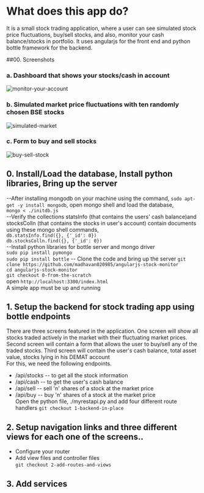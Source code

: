 # What does this app do?
It is a small stock trading application, where a user can see simulated stock price fluctuations, buy/sell stocks, and also, monitor your cash balance/stocks in portfolio. It uses angularjs for the front end and python bottle framework for the backend.

##00. Screenshots
### a. Dashboard that shows your stocks/cash in account
![monitor-your-account](https://cloud.githubusercontent.com/assets/4812767/22501312/46915fe6-e88e-11e6-9367-38a66a3f80b0.png)

### b. Simulated market price fluctuations with ten randomly chosen BSE stocks
![simulated-market](https://cloud.githubusercontent.com/assets/4812767/22501285/2d6f563a-e88e-11e6-939d-e0fc94098a42.png)

### c. Form to buy and sell stocks
![buy-sell-stock](https://cloud.githubusercontent.com/assets/4812767/22501317/4ebb6432-e88e-11e6-84bb-884f740e4d90.png)

## 0. Install/Load the database, Install python libraries, Bring up the server  
--After installing mongodb on your machine using the command, `sudo apt-get -y install mongodb`, open mongo shell and load the database,  
`mongo < ./initdb.js`  
--Verify the collections statsInfo (that contains the users' cash balance)and stocksColln (that contains the stocks in user's account) contain documents using these mongo shell commands,  
`db.statsInfo.find({}, {'_id': 0})`  
`db.stocksColln.find({}, {'_id': 0})`  
--Install python libraries for bottle server and mongo driver  
`sudo pip install pymongo`  
`sudo pip install bottle`
-- Clone the code and bring up the server
`git clone https://github.com/madhavan020985/angularjs-stock-monitor`  
`cd angularjs-stock-monitor`  
`git checkout 0-from-the-scratch`  
open `http://localhost:3300/index.html`  
A simple app must be up and running  
## 1. Setup the backend for stock trading app using bottle endpoints
There are three screens featured in the application. One screen will show all stocks traded actively in the market with their fluctuating market prices. Second screen will contain a form that allows the user to buy/sell any of the traded stocks. Third screen will contain the user's cash balance, total asset value, stocks lying in his DEMAT account  
For this, we need the following endpoints.
* /api/stocks  -- to get all the stock information  
* /api/cash    -- to get the user's cash balance  
* /api/sell    -- sell 'n' shares of a stock at the market price  
* /api/buy     -- buy 'n' shares of a stock at the market price  
Open the python file, ./myrestapi.py and add four different route handlers
`git checkout 1-backend-in-place`

## 2.  Setup navigation links and three different views for each one of the screens..
* Configure your router
* Add view files and controller files  
`git checkout 2-add-routes-and-views`

## 3. Add services


